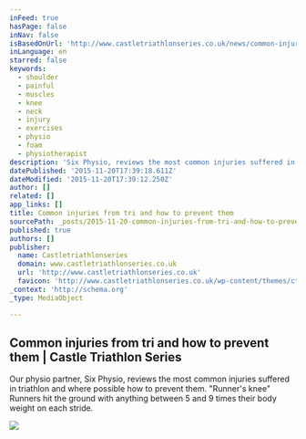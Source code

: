 ```yaml
---
inFeed: true
hasPage: false
inNav: false
isBasedOnUrl: 'http://www.castletriathlonseries.co.uk/news/common-injuries-from-tri-and-how-to-prevent-them/#story'
inLanguage: en
starred: false
keywords:
  - shoulder
  - painful
  - muscles
  - knee
  - neck
  - injury
  - exercises
  - physio
  - foam
  - physiotherapist
description: 'Six Physio, reviews the most common injuries suffered in triathlon and where possible how to prevent them. '
datePublished: '2015-11-20T17:39:18.611Z'
dateModified: '2015-11-20T17:39:12.250Z'
author: []
related: []
app_links: []
title: Common injuries from tri and how to prevent them
sourcePath: _posts/2015-11-20-common-injuries-from-tri-and-how-to-prevent-them-or-castle-tr.md
published: true
authors: []
publisher:
  name: Castletriathlonseries
  domain: www.castletriathlonseries.co.uk
  url: 'http://www.castletriathlonseries.co.uk'
  favicon: 'http://www.castletriathlonseries.co.uk/wp-content/themes/cts/images/favicon.ico'
_context: 'http://schema.org'
_type: MediaObject

---
```

<article style=""><h1>Common injuries from tri and how to prevent them | Castle Triathlon Series</h1><p>Our physio partner, Six Physio, reviews the most common injuries suffered in triathlon and where possible how to prevent them. "Runner's knee" Runners hit the ground with anything between 5 and 9 times their body weight on each stride.</p><img src="http://www.castletriathlonseries.co.uk/wp-content/uploads/2015/11/Chantilly_SUN-770.jpg" /></article>